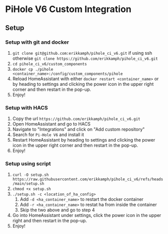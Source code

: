 # PiHole V6 Custom Integration
## Setup
### Setup with git and docker
1. `git clone git@github.com:erikkamph/pihole_ci_v6.git` if using ssh otherwise `git clone https://github.com/erikkamph/pihole_ci_v6.git`
2. `cd pihole_ci_v6/custom_components`
3. `docker cp ./pihole <container_name>:/config/custom_components/pihole`
4. Reload HomeAssistant with either `docker restart <container_name>` or by heading to settings and clicking the power icon in the upper right corner and then restart in the pop-up.
5. Enjoy!

### Setup with HACS
1. Copy the url `https://github.com/erikkamph/pihole_ci_v6.git`
2. Open HomeAssistant and go to HACS
3. Navigate to "Integrations" and click on "Add custom repository"
4. Search for `Pi-Hole V6` and install it
5. Restart HomeAssistant by heading to settings and clicking the power icon in the upper right corner and then restart in the pop-up. 
6. Enjoy!

### Setup using script
1. `curl -O setup.sh https://raw.githubusercontent.com/erikkamph/pihole_ci_v6/refs/heads/main/setup.sh`
2. `chmod +x setup.sh`
3. `./setup.sh -c <location_of_ha_config>`
    1. Add `-d <ha_container_name>` to restart the docker container
    2. Add `-r <ha_container_name>` to restat ha from inside the container
    3. Skip the two above and go to step 4
4. Go into HomeAssistant under settings, click the power icon in the upper right and then restart in the pop-up.
5. Enjoy!